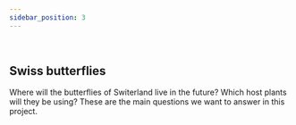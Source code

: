 ```yaml
---
sidebar_position: 3
---
```


<br/>

## Swiss butterflies

Where will the butterflies of Switerland live in the future? Which host plants will they be using? These are the main questions we want to answer in this project.